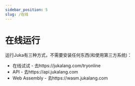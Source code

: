 ```yaml
---
sidebar_position: 5
slug: /在线
---
```


# 在线运行

运行Juka有三种方式，不需要安装任何东西(和使用第三方系统)：

- 在线试试 - 去https://jukalang.com/tryonline
- API - 去https://api.jukalang.com
- Web Assembly - 去https://wasm.jukalang.com